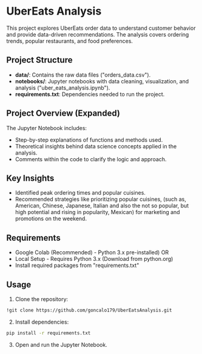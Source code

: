 
# UberEats Analysis

This project explores UberEats order data to understand customer behavior and provide data-driven recommendations. The analysis covers ordering trends, popular restaurants, and food preferences.

## Project Structure
- **data/**: Contains the raw data files ("orders_data.csv").
- **notebooks/**: Jupyter notebooks with data cleaning, visualization, and analysis ("uber_eats_analysis.ipynb").
- **requirements.txt**: Dependencies needed to run the project.

## Project Overview (Expanded)
The Jupyter Notebook includes:
- Step-by-step explanations of functions and methods used.
- Theoretical insights behind data science concepts applied in the analysis.
- Comments within the code to clarify the logic and approach.

## Key Insights
- Identified peak ordering times and popular cuisines.
- Recommended strategies like prioritizing popular cuisines, (such as, American, Chinese, Japanese, Italian and also the not so popular, but high potential and rising in popularity, Mexican) for marketing and promotions on the weekend.

## Requirements
- Google Colab (Recommended) - Python 3.x pre-installed)
OR
- Local Setup - Requires Python 3.x (Download from python.org)
- Install required packages from "requirements.txt"

## Usage
1. Clone the repository:
 
```bash
!git clone https://github.com/goncalo179/UberEatsAnalysis.git
```

2. Install dependencies:
    
```bash
pip install -r requirements.txt
```

3. Open and run the Jupyter Notebook.
